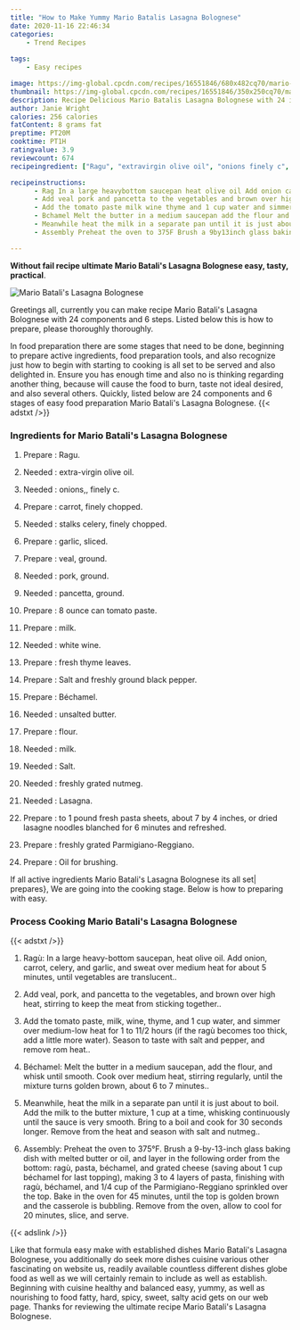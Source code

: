 ```yaml
---
title: "How to Make Yummy Mario Batalis Lasagna Bolognese"
date: 2020-11-16 22:46:34
categories:
    - Trend Recipes
    
tags:
    - Easy recipes

image: https://img-global.cpcdn.com/recipes/16551846/680x482cq70/mario-batalis-lasagna-bolognese-recipe-main-photo.jpg
thumbnail: https://img-global.cpcdn.com/recipes/16551846/350x250cq70/mario-batalis-lasagna-bolognese-recipe-main-photo.jpg
description: Recipe Delicious Mario Batalis Lasagna Bolognese with 24 ingredients and 6 stages of easy cooking.
author: Janie Wright
calories: 256 calories
fatContent: 8 grams fat
preptime: PT20M
cooktime: PT1H
ratingvalue: 3.9
reviewcount: 674
recipeingredient: ["Ragu", "extravirgin olive oil", "onions finely c", "carrot finely chopped", "stalks celery finely chopped", "garlic sliced", "veal ground", "pork ground", "pancetta ground", "8 ounce can tomato paste", "milk", "white wine", "fresh thyme leaves", "Salt and freshly ground black pepper", "Bchamel", "unsalted butter", "flour", "milk", "Salt", "freshly grated nutmeg", "Lasagna", "to 1 pound fresh pasta sheets about 7 by 4 inches or dried lasagne noodles blanched for 6 minutes and refreshed", "freshly grated ParmigianoReggiano", "Oil for brushing"]

recipeinstructions: 
      - Rag In a large heavybottom saucepan heat olive oil Add onion carrot celery and garlic and sweat over medium heat for about 5 minutes until vegetables are translucent 
      - Add veal pork and pancetta to the vegetables and brown over high heat stirring to keep the meat from sticking together 
      - Add the tomato paste milk wine thyme and 1 cup water and simmer over mediumlow heat for 1 to 112 hours if the rag becomes too thick add a little more water Season to taste with salt and pepper and remove rom heat 
      - Bchamel Melt the butter in a medium saucepan add the flour and whisk until smooth Cook over medium heat stirring regularly until the mixture turns golden brown about 6 to 7 minutes 
      - Meanwhile heat the milk in a separate pan until it is just about to boil Add the milk to the butter mixture 1 cup at a time whisking continuously until the sauce is very smooth Bring to a boil and cook for 30 seconds longer Remove from the heat and season with salt and nutmeg 
      - Assembly Preheat the oven to 375F Brush a 9by13inch glass baking dish with melted butter or oil and layer in the following order from the bottom rag pasta bchamel and grated cheese saving about 1 cup bchamel for last topping making 3 to 4 layers of pasta finishing with rag bchamel and 14 cup of the ParmigianoReggiano sprinkled over the top Bake in the oven for 45 minutes until the top is golden brown and the casserole is bubbling Remove from the oven allow to cool for 20 minutes slice and serve

---
```




**Without fail recipe ultimate Mario Batali&#39;s Lasagna Bolognese easy, tasty, practical**. 


![Mario Batali&#39;s Lasagna Bolognese](https://img-global.cpcdn.com/recipes/16551846/680x482cq70/mario-batalis-lasagna-bolognese-recipe-main-photo.jpg "Mario Batali&#39;s Lasagna Bolognese")




Greetings all, currently you can make recipe Mario Batali&#39;s Lasagna Bolognese with 24 components and 6 steps. Listed below this is how to prepare, please thoroughly thoroughly.

In food preparation there are some stages that need to be done, beginning to prepare active ingredients, food preparation tools, and also recognize just how to begin with starting to cooking is all set to be served and also delighted in. Ensure you has enough time and also no is thinking regarding another thing, because will cause the food to burn, taste not ideal desired, and also several others. Quickly, listed below are 24 components and 6 stages of easy food preparation Mario Batali&#39;s Lasagna Bolognese.
{{< adstxt />}}

### Ingredients for Mario Batali&#39;s Lasagna Bolognese


1. Prepare  : Ragu.

1. Needed  : extra-virgin olive oil.

1. Needed  : onions,, finely c.

1. Prepare  : carrot, finely chopped.

1. Needed  : stalks celery, finely chopped.

1. Prepare  : garlic, sliced.

1. Prepare  : veal, ground.

1. Needed  : pork, ground.

1. Needed  : pancetta, ground.

1. Prepare  : 8 ounce can tomato paste.

1. Prepare  : milk.

1. Needed  : white wine.

1. Prepare  : fresh thyme leaves.

1. Prepare  : Salt and freshly ground black pepper.

1. Prepare  : Béchamel.

1. Needed  : unsalted butter.

1. Prepare  : flour.

1. Needed  : milk.

1. Needed  : Salt.

1. Needed  : freshly grated nutmeg.

1. Needed  : Lasagna.

1. Prepare  : to 1 pound fresh pasta sheets, about 7 by 4 inches, or dried lasagne noodles blanched for 6 minutes and refreshed.

1. Prepare  : freshly grated Parmigiano-Reggiano.

1. Prepare  : Oil for brushing.



If all active ingredients Mario Batali&#39;s Lasagna Bolognese its all set| prepares}, We are going into the cooking stage. Below is how to preparing with easy.

### Process Cooking Mario Batali&#39;s Lasagna Bolognese

{{< adstxt />}}


1. Ragù: In a large heavy-bottom saucepan, heat olive oil. Add onion, carrot, celery, and garlic, and sweat over medium heat for about 5 minutes, until vegetables are translucent..



1. Add veal, pork, and pancetta to the vegetables, and brown over high heat, stirring to keep the meat from sticking together..



1. Add the tomato paste, milk, wine, thyme, and 1 cup water, and simmer over medium-low heat for 1 to 11/2 hours (if the ragù becomes too thick, add a little more water). Season to taste with salt and pepper, and remove rom heat..



1. Béchamel: Melt the butter in a medium saucepan, add the flour, and whisk until smooth. Cook over medium heat, stirring regularly, until the mixture turns golden brown, about 6 to 7 minutes..



1. Meanwhile, heat the milk in a separate pan until it is just about to boil. Add the milk to the butter mixture, 1 cup at a time, whisking continuously until the sauce is very smooth. Bring to a boil and cook for 30 seconds longer. Remove from the heat and season with salt and nutmeg..



1. Assembly: Preheat the oven to 375°F. Brush a 9-by-13-inch glass baking dish with melted butter or oil, and layer in the following order from the bottom: ragù, pasta, béchamel, and grated cheese (saving about 1 cup béchamel for last topping), making 3 to 4 layers of pasta, finishing with ragù, béchamel, and 1/4 cup of the Parmigiano-Reggiano sprinkled over the top. Bake in the oven for 45 minutes, until the top is golden brown and the casserole is bubbling. Remove from the oven, allow to cool for 20 minutes, slice, and serve.





{{< adslink />}}

Like that formula easy make with established dishes Mario Batali&#39;s Lasagna Bolognese, you additionally do seek more dishes cuisine various other fascinating on website us, readily available countless different dishes globe food as well as we will certainly remain to include as well as establish. Beginning with cuisine healthy and balanced easy, yummy, as well as nourishing to food fatty, hard, spicy, sweet, salty acid gets on our web page. Thanks for reviewing the ultimate recipe Mario Batali&#39;s Lasagna Bolognese.
